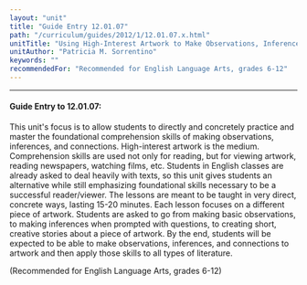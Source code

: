 ```yaml
---
layout: "unit"
title: "Guide Entry 12.01.07"
path: "/curriculum/guides/2012/1/12.01.07.x.html"
unitTitle: "Using High-Interest Artwork to Make Observations, Inferences, and Connections"
unitAuthor: "Patricia M. Sorrentino"
keywords: ""
recommendedFor: "Recommended for English Language Arts, grades 6-12"
---
```

<body>
<hr/>
<h4>
Guide Entry to 12.01.07:
</h4>
<p>
This unit's focus is to allow students to directly and concretely practice and master the foundational comprehension skills of making observations, inferences, and connections. High-interest artwork is the medium. Comprehension skills are used not only for reading, but for viewing artwork, reading newspapers, watching films, etc. Students in English classes are already asked to deal heavily with texts, so this unit gives students an alternative while still emphasizing foundational skills necessary to be a successful reader/viewer. The lessons are meant to be taught in very direct, concrete ways, lasting 15-20 minutes. Each lesson focuses on a different piece of artwork.  Students are asked to go from making basic observations, to making inferences when prompted with questions, to creating short, creative stories about a piece of artwork.  By the end, students will be expected to be able to make observations, inferences, and connections to artwork and then apply those skills to all types of literature.
</p>
<p>
(Recommended for English Language Arts, grades 6-12)
</p>
</body>
